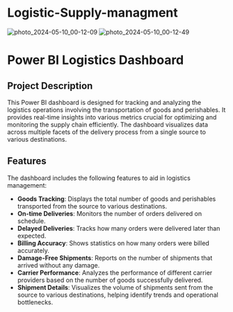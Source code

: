 # Logistic-Supply-managment

![photo_2024-05-10_00-12-09](https://github.com/pratikraut3103/Logistic-Supply-managment/assets/62853044/2d004f41-c97e-4566-a5df-d094411afd26)
![photo_2024-05-10_00-12-49](https://github.com/pratikraut3103/Logistic-Supply-managment/assets/62853044/10121cc8-bd43-4ef1-a8ee-6a3cf34824b7)

# Power BI Logistics Dashboard

## Project Description
This Power BI dashboard is designed for tracking and analyzing the logistics operations involving the transportation of goods and perishables. It provides real-time insights into various metrics crucial for optimizing and monitoring the supply chain efficiently. The dashboard visualizes data across multiple facets of the delivery process from a single source to various destinations.

## Features
The dashboard includes the following features to aid in logistics management:

- **Goods Tracking**: Displays the total number of goods and perishables transported from the source to various destinations.
- **On-time Deliveries**: Monitors the number of orders delivered on schedule.
- **Delayed Deliveries**: Tracks how many orders were delivered later than expected.
- **Billing Accuracy**: Shows statistics on how many orders were billed accurately.
- **Damage-Free Shipments**: Reports on the number of shipments that arrived without any damage.
- **Carrier Performance**: Analyzes the performance of different carrier providers based on the number of goods successfully delivered.
- **Shipment Details**: Visualizes the volume of shipments sent from the source to various destinations, helping identify trends and operational bottlenecks.

